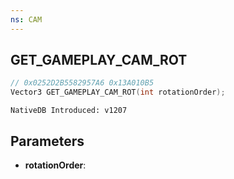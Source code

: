 ```yaml
---
ns: CAM
---
```

## GET_GAMEPLAY_CAM_ROT

```c
// 0x0252D2B5582957A6 0x13A010B5
Vector3 GET_GAMEPLAY_CAM_ROT(int rotationOrder);
```

```
NativeDB Introduced: v1207
```

## Parameters
* **rotationOrder**:
